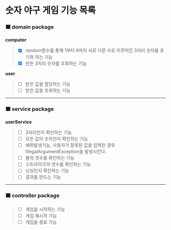 # 숫자 야구 게임 기능 목록

### 🟧 domain package
**computer**
>- [x] random함수를 통해 1부터 9까지 서로 다른 수로 이루어진 3자리 숫자를 초기화 하는 기능
>- [x] 만든 3자리 숫자를 조회하는 기능

**user**
>- [ ] 받은 값을 할당하는 기능
>- [ ] 받은 값을 조회하는 기능
*****
### 🟧 service package
**userService**
>- [ ] 3자리인지 확인하는 기능
>- [ ] 모든 값이 숫자인지 확인하는 기능
>- [ ] 예외발생기능, 사용자가 잘못된 값을 입력한 경우 IllegalArgumentException을 발생시킨다.
>- [ ] 볼의 갯수를 확인하는 기능
>- [ ] 스트라이크의 갯수를 확인하는 기능
>- [ ] 낫싱인지 확인하는 기능
>- [ ] 결과를 만드는 기능
*****
### 🟧 controller package
>- [ ] 게임을 시작하는 기능
>- [ ] 게임 재시작 기능
>- [ ] 게임을 종료 기능
